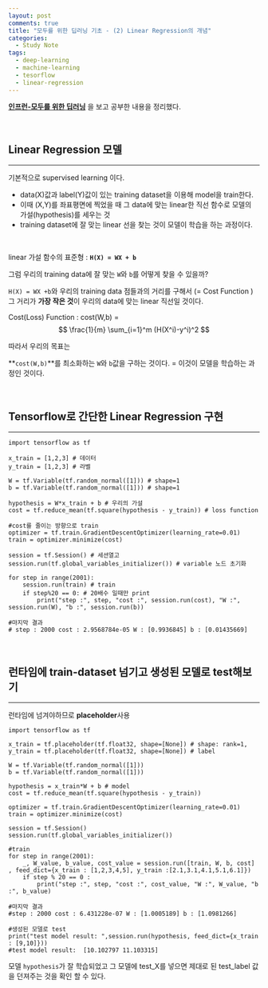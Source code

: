 ```yaml
---
layout: post
comments: true
title: "모두를 위한 딥러닝 기초 - (2) Linear Regression의 개념"
categories:
  - Study Note
tags:
  - deep-learning
  - machine-learning
  - tesorflow
  - linear-regression
---
```


 <a href="https://www.inflearn.com/course/%EA%B8%B0%EB%B3%B8%EC%A0%81%EC%9D%B8-%EB%A8%B8%EC%8B%A0%EB%9F%AC%EB%8B%9D-%EB%94%A5%EB%9F%AC%EB%8B%9D-%EA%B0%95%EC%A2%8C/">**인프런-모두를 위한 딥러닝**</a> 을 보고 공부한 내용을 정리했다.

<br>

## Linear Regression 모델
---

기본적으로 supervised learning 이다.

- data(X)값과 label(Y)값이 있는 training dataset을 이용해 model을 train한다.
- 이때 (X,Y)를 좌표평면에 찍었을 때 그 data에 맞는 linear한 직선 함수로 모델의 가설(hypothesis)를 세우는 것
- training dataset에 잘 맞는 linear 선을 찾는 것이 모델이 학습을 하는 과정이다.

<br>

linear 가설 함수의 표준형 : **`H(X) = WX + b`**

그럼 우리의 training data에 잘 맞는 `W`와 `b`를 어떻게 찾을 수 있을까?

`H(X) = WX +b`와 우리의 training data 점들과의 거리를 구해서 (= Cost Function ) 그 거리가 **가장 작은 것**이 우리의 data에 맞는 linear 직선일 것이다.

Cost(Loss) Function : cost(W,b) = $$ \frac{1}{m} \sum_{i=1}^m (H(X^i)-y^i)^2 $$

따라서 우리의 목표는 

**`cost(W,b)`**를 최소화하는 `W`와 `b`값을 구하는 것이다. = 이것이 모델을 학습하는 과정인 것이다.

<br>

## Tensorflow로 간단한 Linear Regression 구현
---
```
import tensorflow as tf

x_train = [1,2,3] # 데이터
y_train = [1,2,3] # 라벨

W = tf.Variable(tf.random_normal([1])) # shape=1
b = tf.Variable(tf.random_normal([1])) # shape=1

hypothesis = W*x_train + b # 우리의 가설
cost = tf.reduce_mean(tf.square(hypothesis - y_train)) # loss function

#cost를 줄이는 방향으로 train
optimizer = tf.train.GradientDescentOptimizer(learning_rate=0.01)
train = optimizer.minimize(cost)

session = tf.Session() # 세션열고
session.run(tf.global_variables_initializer()) # variable 노드 초기화

for step in range(2001):
    session.run(train) # train
    if step%20 == 0: # 20배수 일때만 print
        print("step :", step, "cost :", session.run(cost), "W :", session.run(W), "b :", session.run(b))

#마지막 결과
# step : 2000 cost : 2.9568784e-05 W : [0.9936845] b : [0.01435669]
```

<br>

## 런타임에 train-dataset 넘기고 생성된 모델로 test해보기
---

런타임에 넘겨야하므로 **placeholder**사용
```
import tensorflow as tf

x_train = tf.placeholder(tf.float32, shape=[None]) # shape: rank=1,
y_train = tf.placeholder(tf.float32, shape=[None]) # label

W = tf.Variable(tf.random_normal([1]))
b = tf.Variable(tf.random_normal([1]))

hypothesis = x_train*W + b # model
cost = tf.reduce_mean(tf.square(hypothesis - y_train))

optimizer = tf.train.GradientDescentOptimizer(learning_rate=0.01)
train = optimizer.minimize(cost)

session = tf.Session()
session.run(tf.global_variables_initializer())

#train
for step in range(2001):
    _, W_value, b_value, cost_value = session.run([train, W, b, cost] , feed_dict={x_train : [1,2,3,4,5], y_train :[2.1,3.1,4.1,5.1,6.1]})
    if step % 20 == 0 :
        print("step :", step, "cost :", cost_value, "W :", W_value, "b :", b_value)

#마지막 결과
#step : 2000 cost : 6.431228e-07 W : [1.0005189] b : [1.0981266]

#생성된 모델로 test
print("test model result: ",session.run(hypothesis, feed_dict={x_train : [9,10]}))
#test model result:  [10.102797 11.103315]
```

모델 `hypothesis`가 잘 학습되었고 그 모델에 test_X를 넣으면 제대로 된 test_label 값을 던져주는 것을 확인 할 수 있다. 

<br>

<br>

